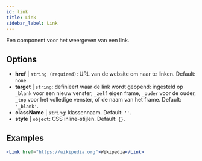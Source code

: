 ```yaml
---
id: link
title: Link
sidebar_label: Link
---
```


Een component voor het weergeven van een link.

## Options

* __href__ | `string (required)`: URL van de website om naar te linken. Default: `none`.
* __target__ | `string`: definieert waar de link wordt geopend: ingesteld op `_blank` voor een nieuw venster, `_zelf` eigen frame, `_ouder` voor de ouder, `_top` voor het volledige venster, of de naam van het frame. Default: `'_blank'`.
* __className__ | `string`: klassennaam. Default: `''`.
* __style__ | `object`: CSS inline-stijlen. Default: `{}`.


## Examples

```jsx live
<Link href="https://wikipedia.org">Wikipedia</Link>
```

